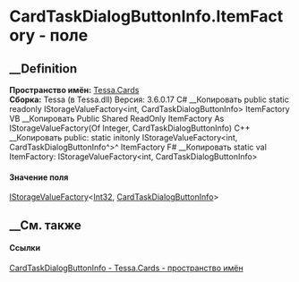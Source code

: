# CardTaskDialogButtonInfo.ItemFactory - поле
##  __Definition
 **Пространство имён:** [Tessa.Cards](N_Tessa_Cards.htm)  
 **Сборка:** Tessa (в Tessa.dll) Версия: 3.6.0.17
C# __Копировать
     public static readonly IStorageValueFactory<int, CardTaskDialogButtonInfo> ItemFactory
VB __Копировать
     Public Shared ReadOnly ItemFactory As IStorageValueFactory(Of Integer, CardTaskDialogButtonInfo)
C++ __Копировать
     public:
    static initonly IStorageValueFactory<int, CardTaskDialogButtonInfo^>^ ItemFactory
F# __Копировать
     static val ItemFactory: IStorageValueFactory<int, CardTaskDialogButtonInfo>
#### Значение поля
[IStorageValueFactory](T_Tessa_Platform_Storage_IStorageValueFactory_2.htm)<[Int32](https://learn.microsoft.com/dotnet/api/system.int32),
[CardTaskDialogButtonInfo](T_Tessa_Cards_CardTaskDialogButtonInfo.htm)>
##  __См. также
#### Ссылки
[CardTaskDialogButtonInfo - ](T_Tessa_Cards_CardTaskDialogButtonInfo.htm)
[Tessa.Cards - пространство имён](N_Tessa_Cards.htm)
